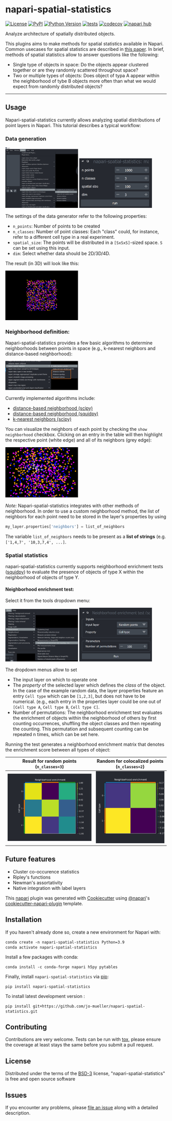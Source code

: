 # napari-spatial-statistics

[![License](https://img.shields.io/pypi/l/napari-spatial-statistics.svg?color=green)](https://github.com/jo-mueller/napari-spatial-statistics/raw/main/LICENSE)
[![PyPI](https://img.shields.io/pypi/v/napari-spatial-statistics.svg?color=green)](https://pypi.org/project/napari-spatial-statistics)
[![Python Version](https://img.shields.io/pypi/pyversions/napari-spatial-statistics.svg?color=green)](https://python.org)
[![tests](https://github.com/jo-mueller/napari-spatial-statistics/workflows/tests/badge.svg)](https://github.com/jo-mueller/napari-spatial-statistics/actions)
[![codecov](https://codecov.io/gh/jo-mueller/napari-spatial-statistics/branch/main/graph/badge.svg)](https://codecov.io/gh/jo-mueller/napari-spatial-statistics)
[![napari hub](https://img.shields.io/endpoint?url=https://api.napari-hub.org/shields/napari-spatial-statistics)](https://napari-hub.org/plugins/napari-spatial-statistics)

Analyze architecture of spatially distributed objects.

This plugins aims to make methods for spatial statistics available in Napari. Common usecases for spatial statistics are described in [this paper](https://www.frontiersin.org/articles/10.3389/fphys.2022.832417/full). In brief, methods of spatial statistics allow to answer questions like the following:
- Single type of objects in space: Do the objects appear clustered together or are they randomly scattered throughout space?
- Two or multiple types of objects: Does object of typa A appear within the neighborhood of tybe B objects more often than what we would expect from randomly distributed objects?

----------------------------------

## Usage

Napari-spatial-statistics currently allows analyzing spatial distributions of point layers in Napari. This tutorial describes a typical workflow:

### Data generation
<img src="./docs/imgs/1_generate_data.png" width=45% height=45%> <img src="./docs/imgs/1_generate_data_1.PNG" width=45% height=45%>

The settings of the data generator refer to the following properties:
- `n_points`: Number of points to be created
- `n_classes`: Number of point classes: Each "class" could, for instance, refer to a different cell type in a real experiment.
- `spatial_size`: The points will be distributed in a `[SxSxS]`-sized space. `S` can be set using this input.
- `dim`: Select whether data should be 2D/3D/4D.

The result (in 3D) will look like this:

<img src="./docs/imgs/1_generate_data_2.png" width=45% height=45%>

### Neighborhood definition:
Napari-spatial-statistics provides a few basic algorithms to determine neighborhoods between points in space (e.g., k-nearest neighbors and distance-based neighborhood):

<img src="./docs/imgs/2_neighborhood.png" width=45% height=45%>

Currently implemented algorithms include:
* [distance-based neighborhood (scipy)](https://docs.scipy.org/doc/scipy/reference/generated/scipy.spatial.cKDTree.query_ball_point.html#scipy.spatial.cKDTree.query_ball_point)
* [distance-based neighborhood (squidpy)](https://squidpy.readthedocs.io/en/latest/auto_examples/graph/compute_spatial_neighbors.html)
* [k-nearest neighbors (scipy)](https://docs.scipy.org/doc/scipy/reference/generated/scipy.spatial.cKDTree.query.html#scipy.spatial.cKDTree.query)

You can visualize the neighbors of each point by checking the `show neighborhood` checkbox. Clicking on an entry in the table will then highlight the respective point (white edge) and all of its neighbors (grey edge):

<img src="./docs/imgs/2_neighborhood_1.png" width=45% height=45%>

*Note:* Napari-spatial-statistics integrates with other methods of neighborhood. In order to use a custom neighborhood method, the list of neighbors for each point need to be stored in the layer's properties by using

```Python
my_layer.properties['neighbors'] = list_of_neighbors
```

The variable `list_of_neighbors` needs to be present as a **list of strings** (e.g. `['1,4,7', '10,3,7,4', ...]`.

### Spatial statistics

napari-spatial-statistics currently supports neighborhood enrichment tests ([squidpy](https://squidpy.readthedocs.io/en/latest/api/squidpy.gr.nhood_enrichment.html)) to evaluate the presence of objects of type X within the neighborhood of objects of type Y.

#### Neighborhood enrichment test:

Select it from the tools dropdown menu:

<img src="./docs/imgs/3_nhe_test.png" width=45% height=45%> <img src="./docs/imgs/3_nhe_test_1.png" width=45% height=45%>

The dropdown menus allow to set 
* The input layer on which to operate one
* The *property* of the selected layer which defines the *class* of the object. In the case of the example random data, the layer properties feature an entry `Cell type` which can be `[1,2,3]`, but does not have to be numerical. (e.g., each entry in the properties layer could be one out of `[Cell type A`, `Cell type B`, `Cell type C]`.
* Number of permutations: The neighborhood enrichment test evaluates the enrichment of objects within the neighborhood of others by first counting occurrences, shuffling the object classes and then repeating the counting. This permutation and subsequent counting can be repeated n times, which can be set here.

Running the test generates a neighborhood enrichment matrix that denotes the enrichment score between all types of object:

|Result for random points (`n_classes=3`)| Random for colocalized points (`n_classes=2`)|
|--|--|
|<img src="./docs/imgs/3_nhe_test_2.png" width=100% height=100%>|<img src="./docs/imgs/3_nhe_test_3.png" width=100% height=100%>|

## Future features
- Cluster co-occurence statistics
- Ripley's functions
- Newman's assortativity
- Native integration with label layers

This [napari] plugin was generated with [Cookiecutter] using [@napari]'s [cookiecutter-napari-plugin] template.


## Installation

If you haven't already done so, create a new environment for Napari with:

```
conda create -n napari-spatial-statistics Python=3.9
conda activate napari-spatial-statistics
```

Install a few packages with conda:

```
conda install -c conda-forge napari h5py pytables
```

Finally, install `napari-spatial-statistics` via [pip]:

    pip install napari-spatial-statistics



To install latest development version :

    pip install git+https://github.com/jo-mueller/napari-spatial-statistics.git


## Contributing

Contributions are very welcome. Tests can be run with [tox], please ensure
the coverage at least stays the same before you submit a pull request.

## License

Distributed under the terms of the [BSD-3] license,
"napari-spatial-statistics" is free and open source software

## Issues

If you encounter any problems, please [file an issue] along with a detailed description.

[napari]: https://github.com/napari/napari
[Cookiecutter]: https://github.com/audreyr/cookiecutter
[@napari]: https://github.com/napari
[MIT]: http://opensource.org/licenses/MIT
[BSD-3]: http://opensource.org/licenses/BSD-3-Clause
[GNU GPL v3.0]: http://www.gnu.org/licenses/gpl-3.0.txt
[GNU LGPL v3.0]: http://www.gnu.org/licenses/lgpl-3.0.txt
[Apache Software License 2.0]: http://www.apache.org/licenses/LICENSE-2.0
[Mozilla Public License 2.0]: https://www.mozilla.org/media/MPL/2.0/index.txt
[cookiecutter-napari-plugin]: https://github.com/napari/cookiecutter-napari-plugin

[file an issue]: https://github.com/jo-mueller/napari-spatial-statistics/issues

[napari]: https://github.com/napari/napari
[tox]: https://tox.readthedocs.io/en/latest/
[pip]: https://pypi.org/project/pip/
[PyPI]: https://pypi.org/
